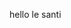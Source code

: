 <!DOCTYPE html>
<head>
  <title>
  kkkkkkk  
  </title>
  
</head>
<body>
  <p>hello le santi</p>
  
</body>
